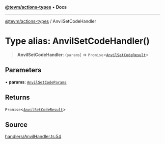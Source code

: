 [**@tevm/actions-types**](../README.md) • **Docs**

***

[@tevm/actions-types](../globals.md) / AnvilSetCodeHandler

# Type alias: AnvilSetCodeHandler()

> **AnvilSetCodeHandler**: (`params`) => `Promise`\<[`AnvilSetCodeResult`](AnvilSetCodeResult.md)\>

## Parameters

• **params**: [`AnvilSetCodeParams`](AnvilSetCodeParams.md)

## Returns

`Promise`\<[`AnvilSetCodeResult`](AnvilSetCodeResult.md)\>

## Source

[handlers/AnvilHandler.ts:54](https://github.com/evmts/tevm-monorepo/blob/main/packages/actions-types/src/handlers/AnvilHandler.ts#L54)
